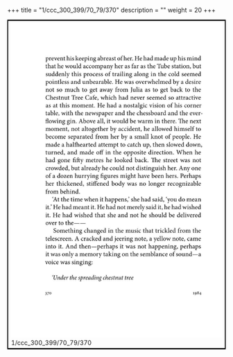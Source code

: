 +++
title = "1/ccc_300_399/70_79/370"
description = ""
weight = 20
+++

<table style="border:2px solid black;max-width:800px;max-height:800px;" 
><tr><td><img class="center-fit-jpg"
src="/jpg_/out_jpg_1984__370.jpg"  >1/ccc_300_399/70_79/370</img></td></tr></table>